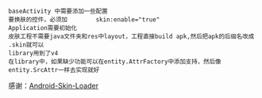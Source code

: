 
    baseActivity 中需要添加一些配置
    要换肤的控件，必须加        skin:enable="true"
    Application需要初始化
    皮肤工程不需要java文件夹和res中layout，工程直接build apk,然后把apk的后缀名改成 .skin就可以
    library用到了v4
    在library中，如果缺少功能可以在entity.AttrFactory中添加支持，然后像entity.SrcAttr一样去实现就好

感谢：[Android-Skin-Loader](https://github.com/fengjundev/Android-Skin-Loader)